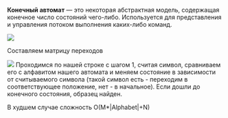 
**Конечный автомат** — это некоторая абстрактная модель, содержащая конечное число состояний чего-либо. Используется для представления и управления потоком выполнения каких-либо команд.

![](https://lh3.googleusercontent.com/ipNLAEayvfhOIUnoPT3uqSyyCTElz4f4uWqRibRgtxrVajAk8G7hBQ8pD2qpKYhaiITXTu1rAcbInyBZ2cJGf7mV8-dMRe75HOz0anMwBAfFNZEefaVg17pWfk9lI4pJJSvsqw_P7_Gq1T1LN7sxBl8)

Составляем матрицу переходов

![](https://lh6.googleusercontent.com/PqOFsPQ6YxTaT864tMPtT0KjEuUSrcBN9ny5qX3mDHo08elXZ8hKgFCZVTzZr0xRBfpOTEWeNXcj--cwwNWHcHTt71sTM05ewaU3WmbXWK0wu3_ftmaDWEKTg0hrB7DCMgguSI5gPOM4IIVScD1UQ9o)
Проходимся по нашей строке с шагом 1, считая символ, сравниваем его с алфавитом нашего автомата и меняем состояние в зависимости от считываемого символа (такой символ есть - переходим в соответствующее положение, нет - в начальное). Если дошли до конечного состояния, образец найден.

В худшем случае сложность O(M*|Alphabet|+N)

